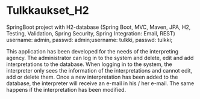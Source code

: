 # Tulkkaukset_H2
SpringBoot project with H2-database (Spring Boot, MVC, Maven, JPA, H2, Testing, Validation, Spring Security, Spring Integration: Email, REST) username: admin, passwd: admin;username: tulkki, passwd: tulkki;

This application has been developed for the needs of the interpreting agency. 
The administrator can log in to the system and delete, edit and add interpretations to the database. 
When logging in to the system, the interpreter only sees the information of the interpretations and cannot edit, add or delete them. 
Once a new interpretation has been added to the database, the interpreter will receive an e-mail in his / her e-mail. 
The same happens if the interpretation has been modified.
